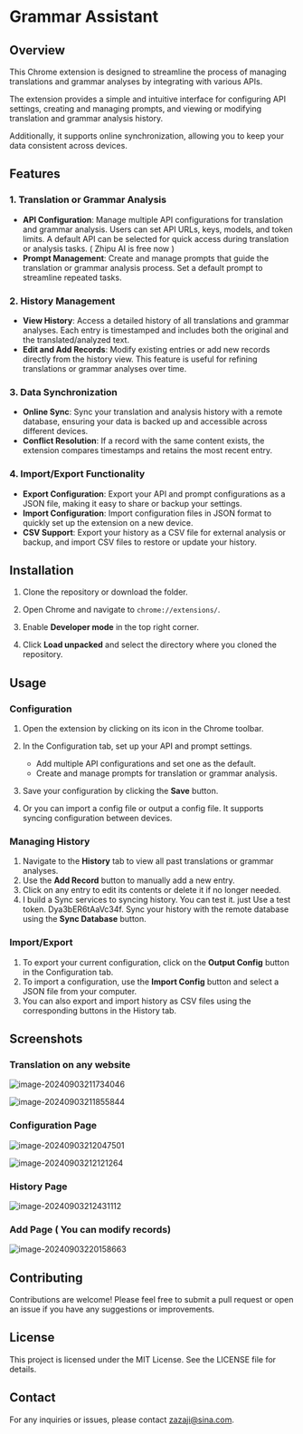 # Grammar Assistant

## Overview

This Chrome extension is designed to streamline the process of managing translations and grammar analyses by integrating with various APIs. 

The extension provides a simple and intuitive interface for configuring API settings, creating and managing prompts, and viewing or modifying translation and grammar analysis history. 

Additionally, it supports online synchronization, allowing you to keep your data consistent across devices.

## Features

### 1. **Translation or Grammar Analysis**

- **API Configuration**: Manage multiple API configurations for translation and grammar analysis. Users can set API URLs, keys, models, and token limits. A default API can be selected for quick access during translation or analysis tasks. ( Zhipu AI is free now ) 
- **Prompt Management**: Create and manage prompts that guide the translation or grammar analysis process. Set a default prompt to streamline repeated tasks.

### 2. **History Management**

- **View History**: Access a detailed history of all translations and grammar analyses. Each entry is timestamped and includes both the original and the translated/analyzed text.
- **Edit and Add Records**: Modify existing entries or add new records directly from the history view. This feature is useful for refining translations or grammar analyses over time.

### 3. **Data Synchronization**

- **Online Sync**: Sync your translation and analysis history with a remote database, ensuring your data is backed up and accessible across different devices.
- **Conflict Resolution**: If a record with the same content exists, the extension compares timestamps and retains the most recent entry.

### 4. **Import/Export Functionality**

- **Export Configuration**: Export your API and prompt configurations as a JSON file, making it easy to share or backup your settings.
- **Import Configuration**: Import configuration files in JSON format to quickly set up the extension on a new device.
- **CSV Support**: Export your history as a CSV file for external analysis or backup, and import CSV files to restore or update your history.

## Installation

1. Clone the repository or download the folder.

2. Open Chrome and navigate to `chrome://extensions/`.

3. Enable **Developer mode** in the top right corner.

4. Click **Load unpacked** and select the directory where you cloned the repository.

## Usage

### Configuration

1. Open the extension by clicking on its icon in the Chrome toolbar.
2. In the Configuration  tab, set up your API and prompt settings.

   - Add multiple API configurations and set one as the default.
   - Create and manage prompts for translation or grammar analysis.
3. Save your configuration by clicking the **Save** button.
4. Or you can import a config file or output a config file. It supports syncing configuration between devices.

### Managing History

1. Navigate to the **History** tab to view all past translations or grammar analyses.
2. Use the **Add Record** button to manually add a new entry.
3. Click on any entry to edit its contents or delete it if no longer needed.
4. I build a Sync services to syncing history. You can test it. just Use a test token. Dya3bER6tAaVc34f. Sync your history with the remote database using the **Sync Database** button.

### Import/Export

1. To export your current configuration, click on the **Output Config** button in the Configuration tab.
2. To import a configuration, use the **Import Config** button and select a JSON file from your computer.
3. You can also export and import history as CSV files using the corresponding buttons in the History tab.

## Screenshots

### Translation on any website

![image-20240903211734046](images/image-20240903211734046.png)

![image-20240903211855844](images/image-20240903211855844.png)

### Configuration Page

![image-20240903212047501](images/image-20240903212047501.png)

![image-20240903212121264](images/image-20240903212121264.png)



### History Page

![image-20240903212431112](images/image-20240903212431112.png)

### Add Page ( You can modify records)

![image-20240903220158663](images/image-20240903220158663.png)



## Contributing

Contributions are welcome! Please feel free to submit a pull request or open an issue if you have any suggestions or improvements.

## License

This project is licensed under the MIT License. See the LICENSE file for details.

## Contact

For any inquiries or issues, please contact zazaji@sina.com.
